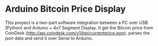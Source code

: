 # Arduino Bitcoin Price Display

This proyect is a two-part software integration between a PC over USB (Python) and Arduino + 4x7 Segment Display.
It get the Bitcoin price from CoinDesk (http://api.coindesk.com/v1/bpi/currentprice.json), parses the json data and send it over Serial to Arduino.
